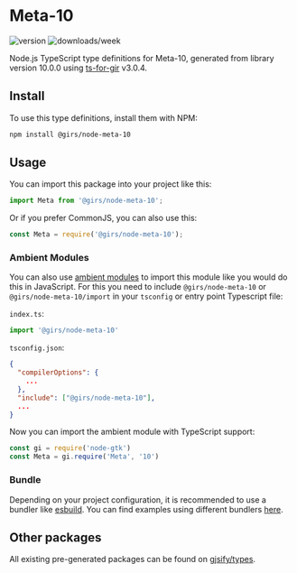 
# Meta-10

![version](https://img.shields.io/npm/v/@girs/node-meta-10)
![downloads/week](https://img.shields.io/npm/dw/@girs/node-meta-10)


Node.js TypeScript type definitions for Meta-10, generated from library version 10.0.0 using [ts-for-gir](https://github.com/gjsify/ts-for-gir) v3.0.4.


## Install

To use this type definitions, install them with NPM:
```bash
npm install @girs/node-meta-10
```

## Usage

You can import this package into your project like this:
```ts
import Meta from '@girs/node-meta-10';
```

Or if you prefer CommonJS, you can also use this:
```ts
const Meta = require('@girs/node-meta-10');
```

### Ambient Modules

You can also use [ambient modules](https://github.com/gjsify/ts-for-gir/tree/main/packages/cli#ambient-modules) to import this module like you would do this in JavaScript.
For this you need to include `@girs/node-meta-10` or `@girs/node-meta-10/import` in your `tsconfig` or entry point Typescript file:

`index.ts`:
```ts
import '@girs/node-meta-10'
```

`tsconfig.json`:
```json
{
  "compilerOptions": {
    ...
  },
  "include": ["@girs/node-meta-10"],
  ...
}
```

Now you can import the ambient module with TypeScript support: 

```ts
const gi = require('node-gtk')
const Meta = gi.require('Meta', '10')
```


### Bundle

Depending on your project configuration, it is recommended to use a bundler like [esbuild](https://esbuild.github.io/). You can find examples using different bundlers [here](https://github.com/gjsify/ts-for-gir/tree/main/examples).

## Other packages

All existing pre-generated packages can be found on [gjsify/types](https://github.com/gjsify/types).

